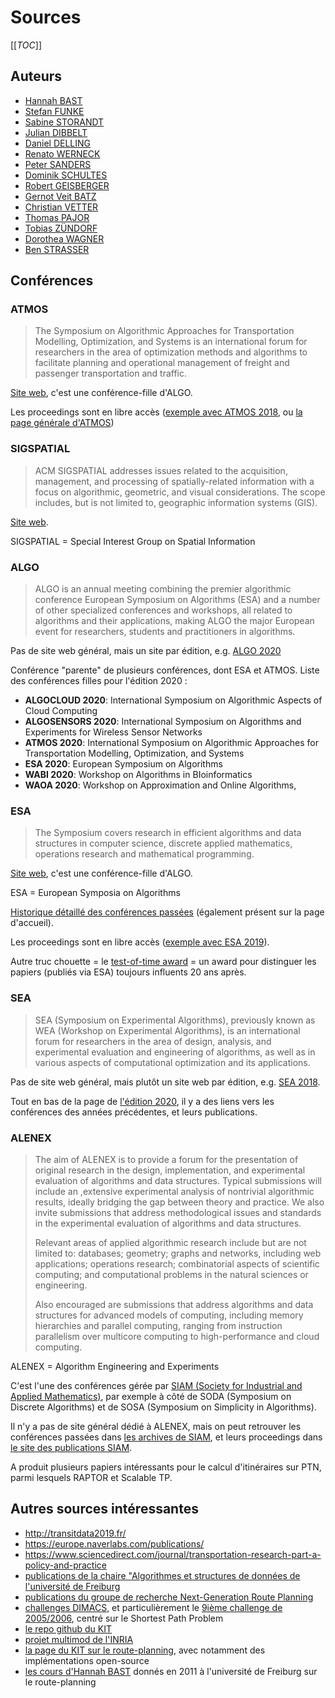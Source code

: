 # Sources

[[_TOC_]]

## Auteurs

- [Hannah BAST](https://www.researchgate.net/profile/Hannah_Bast)
- [Stefan FUNKE](https://www.researchgate.net/scientific-contributions/57010915-Stefan-Funke)
- [Sabine STORANDT](https://www.researchgate.net/profile/Sabine_Storandt)
- [Julian DIBBELT](https://www.researchgate.net/profile/Julian_Dibbelt)
- [Daniel DELLING](https://www.researchgate.net/scientific-contributions/Daniel-Delling-20515954)
- [Renato WERNECK](https://www.researchgate.net/scientific-contributions/69780537-Renato-F-Werneck)
- [Peter SANDERS](https://www.researchgate.net/scientific-contributions/66396921-Peter-Sanders)
- [Dominik SCHULTES](https://www.researchgate.net/scientific-contributions/Dominik-Schultes-13452074)
- [Robert GEISBERGER](https://www.researchgate.net/scientific-contributions/19147783-Robert-Geisberger)
- [Gernot Veit BATZ](https://www.researchgate.net/scientific-contributions/54707125-Gernot-Veit-Batz)
- [Christian VETTER](https://www.researchgate.net/scientific-contributions/Christian-Vetter-69586724)
- [Thomas PAJOR](https://www.researchgate.net/scientific-contributions/20516545-Thomas-Pajor)
- [Tobias ZÜNDORF](https://www.researchgate.net/profile/Tobias_Zuendorf)
- [Dorothea WAGNER](https://www.researchgate.net/profile/Dorothea_Wagner)
- [Ben STRASSER](https://www.researchgate.net/profile/Ben_Strasser)

## Conférences

### ATMOS

> The Symposium on Algorithmic Approaches for Transportation Modelling, Optimization, and Systems is an international forum for researchers in the area of optimization methods and algorithms to facilitate planning and operational management of freight and passenger transportation and traffic. 

[Site web](http://atmos-workshop.org/), c'est une conférence-fille d'ALGO.

Les proceedings sont en libre accès ([exemple avec ATMOS 2018](https://drops.dagstuhl.de/opus/portals/oasics/index.php?semnr=16087), ou [la page générale d'ATMOS](https://dblp.dagstuhl.de/db/conf/atmos/index.html))

### SIGSPATIAL

> ACM SIGSPATIAL addresses issues related to the acquisition, management, and processing of spatially-related information with a focus on algorithmic, geometric, and visual considerations. The scope includes, but is not limited to, geographic information systems (GIS).

[Site web](https://www.sigspatial.org/).

SIGSPATIAL = Special Interest Group on Spatial Information

### ALGO

> ALGO is an annual meeting combining the premier algorithmic conference European Symposium on Algorithms (ESA) and a number of other specialized conferences and workshops, all related to algorithms and their applications, making ALGO the major European event for researchers, students and practitioners in algorithms. 

Pas de site web général, mais un site par édition, e.g. [ALGO 2020](http://algo2020.di.unipi.it/)

Conférence "parente" de plusieurs conférences, dont ESA et ATMOS. Liste des conférences filles pour l'édition 2020 :
- **ALGOCLOUD 2020**: International Symposium on Algorithmic Aspects of Cloud Computing
- **ALGOSENSORS 2020**: International Symposium on Algorithms and Experiments for Wireless Sensor Networks
- **ATMOS 2020**: International Symposium on Algorithmic Approaches for Transportation Modelling, Optimization, and Systems
- **ESA 2020**: European Symposium on Algorithms
- **WABI 2020**: Workshop on Algorithms in BIoinformatics
- **WAOA 2020**: Workshop on Approximation and Online Algorithms,

### ESA

> The Symposium covers research in efficient algorithms and data structures in computer science, discrete applied mathematics, operations research and mathematical programming.

[Site web](http://esa-symposium.org/), c'est une conférence-fille d'ALGO.

ESA = European Symposia on Algorithms

[Historique détaillé des conférences passées](http://esa-symposium.org/symposia.php#esa) (également présent sur la page d'accueil).

Les proceedings sont en libre accès ([exemple avec ESA 2019](https://drops.dagstuhl.de/opus/portals/lipics/index.php?semnr=16123)).

Autre truc chouette = le [test-of-time award](http://esa-symposium.org/test-of-time-award.php) = un award pour distinguer les papiers (publiés via ESA) toujours influents 20 ans après.

### SEA

> SEA (Symposium on Experimental Algorithms), previously known as WEA (Workshop on Experimental Algorithms), is an international forum for researchers in the area of design, analysis, and experimental evaluation and engineering of algorithms, as well as in various aspects of computational optimization and its applications. 

Pas de site web général, mais plutôt un site web par édition, e.g. [SEA 2018](https://cs.gssi.it/sea2018/).

Tout en bas de la page de [l'édition 2020](http://www.sea2020.dmi.unict.it/), il y a des liens vers les conférences des années précédentes, et leurs publications.

### ALENEX

> The aim of ALENEX is to provide a forum for the presentation of original research in the design, implementation, and experimental evaluation of algorithms and data structures. Typical submissions will include an ,extensive experimental analysis of nontrivial algorithmic results, ideally bridging the gap between theory and practice. We also invite submissions that address methodological issues and standards in the experimental evaluation of algorithms and data structures.
> 
> Relevant areas of applied algorithmic research include but are not limited to: databases; geometry; graphs and networks, including web applications; operations research; combinatorial aspects of scientific computing; and computational problems in the natural sciences or engineering.
> 
> Also encouraged are submissions that address algorithms and data structures for advanced models of computing, including memory hierarchies and parallel computing, ranging from instruction parallelism over multicore computing to high-performance and cloud computing.

ALENEX = Algorithm Engineering and Experiments

C'est l'une des conférences gérée par [SIAM (Society for Industrial and Applied Mathematics)](https://www.siam.org/conferences/calendar), par exemple à côté de SODA (Symposium on Discrete Algorithms) et de SOSA (Symposium on Simplicity in Algorithms).

Il n'y a pas de site général dédié à ALENEX, mais on peut retrouver les conférences passées dans [les archives de SIAM](https://archive.siam.org/meetings/archives.php#alg), et leurs proceedings dans [le site des publications SIAM](https://epubs.siam.org/action/showPublications?pubType=proceedings&category=10.1555/category.40105910&expand=10.1555/category.40105910).

A produit plusieurs papiers intéressants pour le calcul d'itinéraires sur PTN, parmi lesquels RAPTOR et Scalable TP.

## Autres sources intéressantes

- http://transitdata2019.fr/
- https://europe.naverlabs.com/publications/
- https://www.sciencedirect.com/journal/transportation-research-part-a-policy-and-practice
- [publications de la chaire "Algorithmes et structures de données de l'université de Freiburg](https://ad.informatik.uni-freiburg.de/publications)
- [publications du groupe de recherche Next-Generation Route Planning](https://ad.informatik.uni-freiburg.de/projects/google-focused-research-award-next-generation-route-planning)
- [challenges DIMACS](http://dimacs.rutgers.edu/programs/challenge/), et particulièrement le [9ième challenge de 2005/2006](http://users.diag.uniroma1.it/challenge9/), centré sur le Shortest Path Problem
- [le repo github du KIT](https://github.com/kit-algo)
- [projet multimod de l'INRIA](https://project.inria.fr/multimod/)
- [la page du KIT sur le route-planning](http://algo2.iti.kit.edu/routeplanning.php), avec notamment des implémentations open-source
- [les cours d'Hannah BAST](https://ad-wiki.informatik.uni-freiburg.de/teaching/EfficientRoutePlanningSS2011) donnés en 2011 à l'université de Freiburg sur le route-planning
